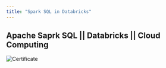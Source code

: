 ```yaml
---
title: "Spark SQL in Databricks"
---
```


## Apache Saprk SQL || Databricks || Cloud Computing 

![Certificate](https://raw.githubusercontent.com/vineet-kumar-tennessee/vineet.github.io/master/images/c2.png)
